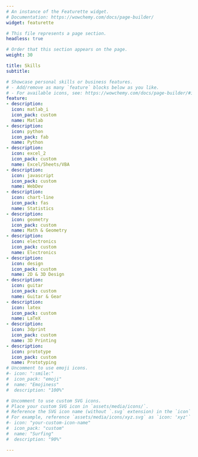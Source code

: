 ```yaml
---
# An instance of the Featurette widget.
# Documentation: https://wowchemy.com/docs/page-builder/
widget: featurette

# This file represents a page section.
headless: true

# Order that this section appears on the page.
weight: 30

title: Skills
subtitle:

# Showcase personal skills or business features.
# - Add/remove as many `feature` blocks below as you like.
# - For available icons, see: https://wowchemy.com/docs/page-builder/#icons
feature:
- description:
  icon: matlab_i
  icon_pack: custom
  name: Matlab
- description:
  icon: python
  icon_pack: fab
  name: Python
- description:
  icon: excel_2
  icon_pack: custom
  name: Excel/Sheets/VBA
- description:
  icon: javascript
  icon_pack: custom
  name: WebDev
- description:
  icon: chart-line
  icon_pack: fas
  name: Statistics
- description:
  icon: geometry
  icon_pack: custom
  name: Math & Geometry
- description:
  icon: electronics
  icon_pack: custom
  name: Electronics
- description:
  icon: design
  icon_pack: custom
  name: 2D & 3D Design
- description:
  icon: guitar
  icon_pack: custom
  name: Guitar & Gear
- description:
  icon: latex
  icon_pack: custom
  name: LaTeX
- description:
  icon: 3dprint
  icon_pack: custom
  name: 3D Printing
- description:
  icon: prototype
  icon_pack: custom
  name: Prototyping
# Uncomment to use emoji icons.
#- icon: ":smile:"
#  icon_pack: "emoji"
#  name: "Emojiness"
#  description: "100%"  

# Uncomment to use custom SVG icons.
# Place your custom SVG icon in `assets/media/icons/`.
# Reference the SVG icon name (without `.svg` extension) in the `icon` field.
# For example, reference `assets/media/icons/xyz.svg` as `icon: 'xyz'`
#- icon: "your-custom-icon-name"
#  icon_pack: "custom"
#  name: "Surfing"
#  description: "90%"

---
```

